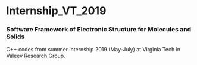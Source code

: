 # Internship_VT_2019
### Software Framework of Electronic Structure for Molecules and Solids
C++ codes from summer internship 2019 (May-July) at Virginia Tech in Valeev Research Group.
